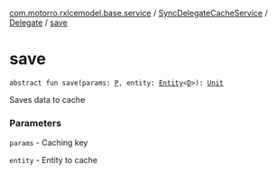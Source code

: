 [com.motorro.rxlcemodel.base.service](../../index.md) / [SyncDelegateCacheService](../index.md) / [Delegate](index.md) / [save](./save.md)

# save

`abstract fun save(params: `[`P`](index.md#P)`, entity: `[`Entity`](../../../com.motorro.rxlcemodel.base.entity/-entity/index.md)`<`[`D`](index.md#D)`>): `[`Unit`](https://kotlinlang.org/api/latest/jvm/stdlib/kotlin/-unit/index.html)

Saves data to cache

### Parameters

`params` - Caching key

`entity` - Entity to cache